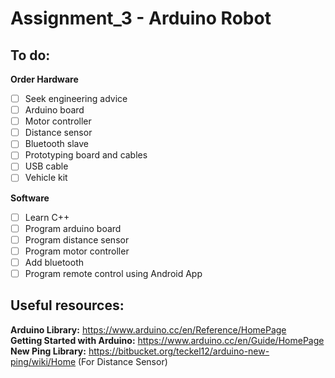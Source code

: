 # Assignment_3 - Arduino Robot

## To do:

**Order Hardware**
- [ ] Seek engineering advice
- [ ] Arduino board
- [ ] Motor controller
- [ ] Distance sensor
- [ ] Bluetooth slave
- [ ] Prototyping board and cables
- [ ] USB cable
- [ ] Vehicle kit

**Software**
- [ ] Learn C++
- [ ] Program arduino board
- [ ] Program distance sensor
- [ ] Program motor controller
- [ ] Add bluetooth
- [ ] Program remote control using Android App

## Useful resources:
**Arduino Library:** https://www.arduino.cc/en/Reference/HomePage</br>
**Getting Started with Arduino:** https://www.arduino.cc/en/Guide/HomePage</br>
**New Ping Library:** https://bitbucket.org/teckel12/arduino-new-ping/wiki/Home (For Distance Sensor)
